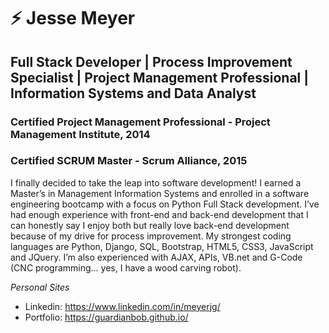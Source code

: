 # ⚡ Jesse Meyer
## Full Stack Developer | Process Improvement Specialist | Project Management Professional | Information Systems and Data Analyst
### Certified Project Management Professional - **Project Management Institute, 2014**
### Certified SCRUM Master - **Scrum Alliance, 2015**

I finally decided to take the leap into software development! I earned a Master’s in Management Information Systems and enrolled in a software engineering bootcamp with a focus on Python Full Stack development. I’ve had enough experience with front-end and back-end development that I can honestly say I enjoy both but really love back-end development because of my drive for process improvement. My strongest coding languages are Python, Django, SQL, Bootstrap, HTML5, CSS3, JavaScript and JQuery. I’m also experienced with AJAX, APIs, VB.net and G-Code (CNC programming... yes, I have a wood carving robot).

*Personal Sites*
- Linkedin: https://www.linkedin.com/in/meyerjg/
- Portfolio: https://guardianbob.github.io/


<!--
**GuardianBob/GuardianBob** is a ✨ _special_ ✨ repository because its `README.md` (this file) appears on your GitHub profile.

Here are some ideas to get you started:

- 🔭 I’m currently working on ...
- 🌱 I’m currently learning ...
- 👯 I’m looking to collaborate on ...
- 🤔 I’m looking for help with ...
- 💬 Ask me about ...
- 📫 How to reach me: ...
- 😄 Pronouns: ...
- ⚡ Fun fact: ...
 👋
-->
